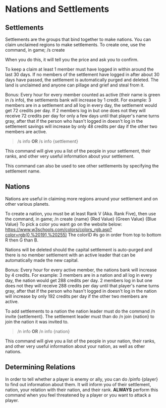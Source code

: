 # Nations and Settlements

## Settlements

Settlements are the groups that bind together to make nations. You can claim unclaimed regions to make settlements. To create one, use the command, in game; /s create <settlement name>

When you do this, it will tell you the price and ask you to confirm.

To keep a claim at least 1 member must have logged in within around the last 30 days. If no members of the settlement have logged in after about 30 days have passed, the settlement is automatically purged and deleted. The land is unclaimed and anyone can pillage and grief and steal from it.

Bonus: Every hour for every member counted as active (their name is green in /s info), the settlements bank will increase by 1 credit. For example: 3 members are in a settlement and all log in every day, the settlement would get 72 credits per day. If 2 members log in but one does not they will receive 72 credits per day for only a few days until that player's name turns gray, after that if the person who hasn't logged in doesn't log in the settlement savings will increase by only 48 credits per day if the other two members are active.

> /s info **OR** /s info {settlement}

This command will give you a list of the people in your settlement, their ranks, and other very useful information about your settlement.

This command can also be used to see other settlements by specifying the settlement name.

## Nations

Nations are useful in claiming more regions around your settlement and on other various planets.

To create a nation, you must be at least Rank V (Aka. Rank Five), then use the command, in game; /n create {name} {Red Value} {Green Value} {Blue Value}
To pick a color you want go on the website below: https://www.w3schools.com/colors/colors_rgb.asp?color=rgb(0,%20191,%20255) The colorID #s go in order from top to bottom R then G than B.

Nations will be deleted should the capital settlement is auto-purged and there is no member settlement with an active leader that can be automatically made the new capital.

Bonus: Every hour for every active member, the nations bank will increase by 4 credits. For example: 3 members are in a nation and all log in every day, the nation would get 288 credits per day. 2 members log in but one does not they will receive 288 credits per day until that player's name turns gray, after that if the person who hasn't logged in doesn't log in the nation will increase by only 192 credits per day if the other two members are active.

To add settlements to a nation the nation leader must do the command /n invite {settlement}. The settlement leader must than do /n join {nation} to join the nation it was invited to.

> /n info **OR** /n info {nation}

This command will give you a list of the people in your nation, their ranks, and other very useful information about your nation, as well as other nations.

## Determining Relations

In order to tell whether a player is enemy or ally, you can do /pinfo {player} to find out information about them. It will inform you of their settlement, nation, your relation with their nation, and their rank. **ALWAYS** perform this command when you feel threatened by a player or you want to attack a player.
